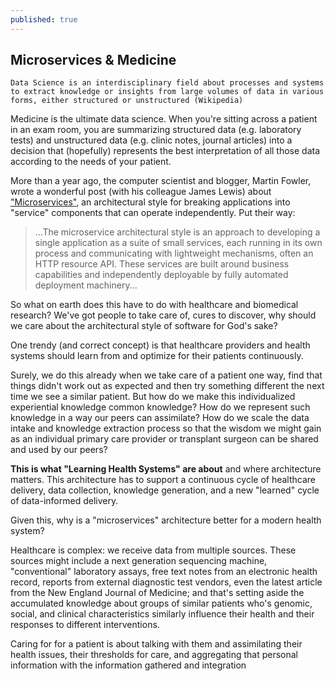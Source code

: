 ```yaml
---
published: true
---
```




## Microservices & Medicine
`Data Science is an interdisciplinary field about processes and systems to extract knowledge or insights from large volumes of data in various forms, either structured or unstructured (Wikipedia)` 

Medicine is the ultimate data science. When you're sitting across a patient in an exam room, you are summarizing structured data (e.g. laboratory tests) and unstructured data (e.g. clinic notes, journal articles) into a decision that (hopefully) represents the best interpretation of all those data according to the needs of your patient. 

More than a year ago, the computer scientist and blogger, Martin Fowler, wrote a wonderful post (with his colleague James Lewis) about ["Microservices"](http://martinfowler.com/articles/microservices.html), an architectural style for breaking applications into "service" components that can operate independently. Put their way:

> ...The microservice architectural style is an approach to
 developing a single application as a suite of small services, each running in
 its own process and communicating with lightweight mechanisms, often an HTTP
 resource API. These services are built around business capabilities and
 independently deployable by fully automated deployment machinery...
 
So what on earth does this have to do with healthcare and biomedical research? We've got people to take care of, cures to discover, why should we care about the architectural style of software for God's sake?

One trendy (and correct concept) is that healthcare providers and health systems should learn from and optimize for their patients continuously. 

Surely, we do this already when we take care of a patient one way, find that things didn't work out as expected and then try something different the next time we see a similar patient. But how do we make this individualized experiential knowledge common knowledge? How do we represent such knowledge in a way our peers can assimilate? How do we scale the data intake and knowledge extraction process so that the wisdom we might gain as an individual primary care provider or transplant surgeon can be shared and used by our peers?

**This is what "Learning Health Systems" are about** and where architecture matters. This architecture has to support a continuous cycle of healthcare delivery, data collection, knowledge generation, and a new "learned" cycle of data-informed delivery.

Given this, why is a "microservices" architecture better for a modern health system? 

Healthcare is complex: we receive data from multiple sources. These sources might include a next generation sequencing machine, "conventional" laboratory assays, free text notes from an electronic health record, reports from external diagnostic test vendors, even the latest article from the New England Journal of Medicine; and that's setting aside the accumulated knowledge about groups of similar patients who's genomic, social, and clinical characteristics similarly influence their health and their responses to different interventions.

Caring for for a patient is about talking with them and assimilating their health issues, their thresholds for care, and aggregating that personal information with the information gathered and integration





